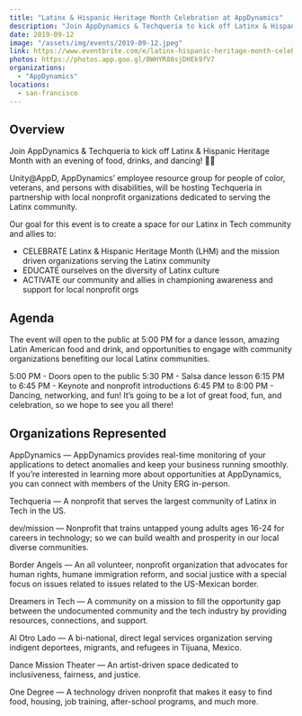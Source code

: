 ```yaml
---
title: "Latinx & Hispanic Heritage Month Celebration at AppDynamics"
description: "Join AppDynamics & Techqueria to kick off Latinx & Hispanic Heritage Month with an evening of food, drinks, and dancing! 💃🏽"
date: 2019-09-12
image: "/assets/img/events/2019-09-12.jpeg"
link: https://www.eventbrite.com/e/latinx-hispanic-heritage-month-celebration-at-appdynamics-registration-71850453641
photos: https://photos.app.goo.gl/BWHYR88sjDHEk9fV7
organizations:
  - "AppDynamics"
locations:
  - san-francisco
---
```


## Overview

Join AppDynamics & Techqueria to kick off Latinx & Hispanic Heritage Month with an evening of food, drinks, and dancing! 💃🏽

Unity@AppD, AppDynamics’ employee resource group for people of color, veterans, and persons with disabilities, will be hosting Techqueria in partnership with local nonprofit organizations dedicated to serving the Latinx community.

Our goal for this event is to create a space for our Latinx in Tech community and allies to:

- CELEBRATE Latinx & Hispanic Heritage Month (LHM) and the mission driven organizations serving the Latinx community
- EDUCATE ourselves on the diversity of Latinx culture
- ACTIVATE our community and allies in championing awareness and support for local nonprofit orgs

## Agenda

The event will open to the public at 5:00 PM for a dance lesson, amazing Latin American food and drink, and opportunities to engage with community organizations benefiting our local Latinx communities.

5:00 PM - Doors open to the public
5:30 PM - Salsa dance lesson
6:15 PM to 6:45 PM - Keynote and nonprofit introductions
6:45 PM to 8:00 PM - Dancing, networking, and fun!
It’s going to be a lot of great food, fun, and celebration, so we hope to see you all there!

## Organizations Represented

AppDynamics — AppDynamics provides real-time monitoring of your applications to detect anomalies and keep your business running smoothly. If you’re interested in learning more about opportunities at AppDynamics, you can connect with members of the Unity ERG in-person.

Techqueria — A nonprofit that serves the largest community of Latinx in Tech in the US.

dev/mission — Nonprofit that trains untapped young adults ages 16-24 for careers in technology; so we can build wealth and prosperity in our local diverse communities.

Border Angels — An all volunteer, nonprofit organization that advocates for human rights, humane immigration reform, and social justice with a special focus on issues related to issues related to the US-Mexican border.

Dreamers in Tech — A community on a mission to fill the opportunity gap between the undocumented community and the tech industry by providing resources, connections, and support.

Al Otro Lado — A bi-national, direct legal services organization serving indigent deportees, migrants, and refugees in Tijuana, Mexico.

Dance Mission Theater — An artist-driven space dedicated to inclusiveness, fairness, and justice.

One Degree — A technology driven nonprofit that makes it easy to find food, housing, job training, after-school programs, and much more.